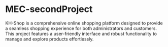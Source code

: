 # MEC-secondProject
KH-Shop is a comprehensive online shopping platform designed to provide a seamless shopping experience for both administrators and customers. This project features a user-friendly interface and robust functionality to manage and explore products effortlessly.
